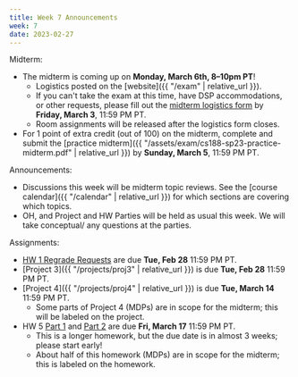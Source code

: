 ```yaml
---
title: Week 7 Announcements
week: 7
date: 2023-02-27
---
```


Midterm:
- The midterm is coming up on **Monday, March 6th, 8–10pm PT**!
    - Logistics posted on the [website]({{ "/exam" | relative_url }}).
    - If you can't take the exam at this time, have DSP accommodations, or other requests, please fill out the [midterm logistics form](https://docs.google.com/forms/d/e/1FAIpQLScfNI8UG0T3695Hrw1Rh8ACCykr8dgF1jqojl54BVfkDquoyw/viewform) by **Friday, March 3**, 11:59 PM PT.
    - Room assignments will be released after the logistics form closes.
- For 1 point of extra credit (out of 100) on the midterm, complete and submit the [practice midterm]({{ "/assets/exam/cs188-sp23-practice-midterm.pdf" | relative_url }}) by **Sunday, March 5**, 11:59 PM PT.

Announcements:
- Discussions this week will be midterm topic reviews. See the [course calendar]({{ "/calendar" | relative_url }}) for which sections are covering which topics.
- OH, and Project and HW Parties will be held as usual this week. We will take conceptual/ any questions at the parties.

Assignments:
- [HW 1 Regrade Requests](https://www.gradescope.com/courses/483556/assignments/2617336) are due **Tue, Feb 28** 11:59 PM PT.
- [Project 3]({{ "/projects/proj3" | relative_url }}) is due **Tue, Feb 28** 11:59 PM PT.
- [Project 4]({{ "/projects/proj4" | relative_url }}) is due **Tue, March 14** 11:59 PM PT.
    - Some parts of Project 4 (MDPs) are in scope for the midterm; this will be labeled on the project.
- HW 5 [Part 1](https://www.gradescope.com/courses/483556/assignments/2689189) and [Part 2](https://www.gradescope.com/courses/483556/assignments/2703319) are due **Fri, March 17** 11:59 PM PT.
    - This is a longer homework, but the due date is in almost 3 weeks; please start early!
    - About half of this homework (MDPs) are in scope for the midterm; this is labeled on the homework.